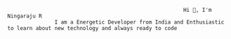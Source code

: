                                                             Hi 👋, I'm Ningaraju R                                                                                     
                   I am a Energetic Developer from India and Enthusiastic to learn about new technology and always ready to code
                                                       

